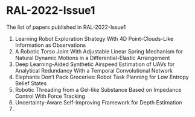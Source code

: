 # RAL-2022-Issue1
The list of papers published in RAL-2022-Issue1<br>
1. Learning Robot Exploration Strategy With 4D Point-Clouds-Like Information as Observations<br>
2. A Robotic Torso Joint With Adjustable Linear Spring Mechanism for Natural Dynamic Motions in a Differential-Elastic Arrangement<br>
3. Deep Learning-Aided Synthetic Airspeed Estimation of UAVs for Analytical Redundancy With a Temporal Convolutional Network<br>
4. Elephants Don’t Pack Groceries: Robot Task Planning for Low Entropy Belief States<br>
5. Robotic Threading from a Gel-like Substance Based on Impedance Control With Force Tracking<br>
6. Uncertainty-Aware Self-Improving Framework for Depth Estimation<br>
7. 

